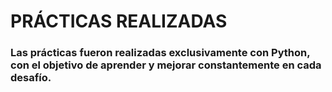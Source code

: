 # PRÁCTICAS REALIZADAS

### Las prácticas fueron realizadas exclusivamente con Python, con el objetivo de aprender y mejorar constantemente en cada desafío.